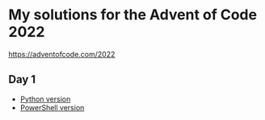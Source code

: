 # My solutions for the Advent of Code 2022

https://adventofcode.com/2022

## Day 1

- [Python version](day01/calorie-counting.py)
- [PowerShell version](day01/Get-CaloriesFromElvesBackpack.ps1)
